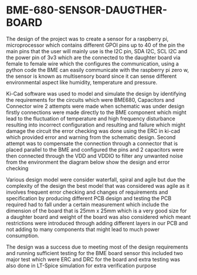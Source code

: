 # BME-680-SENSOR-DAUGTHER-BOARD
The design of the project was to create a sensor for a raspberry pi, microprocessor which contains different GPOI pins up to 40 of the pin the main pins that the user will mainly use is the I2C pin, SDA I2C, SCL I2C and the power pin of 3v3  which are the connected to the daughter board via female to female wire which the configures the communication, using a python code the BME can easily communicate with the raspberry pi zero w, the sensor is known as multisensory board since it can sense different environmental aspect like humidity, temperature and pressure.  

Ki-Cad software was used to model and simulate the design by identifying the requirements for the circuits which were BME680, Capacitors and Connector wire 2 attempts were made when schematic was under design firstly connections were made directly to the BME component which might lead to the fluctuation of temperature and high frequency disturbance resulting into incorrect configuration and resulting and failure which might damage the circuit the error checking was done using the ERC in ki-cad  which provided error and warning from the schematic design.
Second attempt was to compensate the connection through a connector that is placed parallel to the BME and configured the pins and 2 capacitors were then connected through the VDD and VDDIO to filter any unwanted noise from the environment the diagram below show the design and error checking

Various design model were consider waterfall, spiral and agile but due the complexity of the design the best model that was considered was agile as it involves frequent error checking and changes of requirements and specification by producing different PCB design and testing the PCB required had to fall under a certain measurement which include the dimension of the board that is 25mm x 25mm which is a very good size for a daughter board and  weight of the board was also considered which meant restrictions were introduced through adding different layers in our PCB and not adding to many components that might lead to much power consumption.

The design was a success due to meeting most of the design requirements and running sufficient testing for the BME board sensor this included two major test which were ERC and DRC for the board and extra testing was also done in LT-Spice simulation for extra verification purpose
